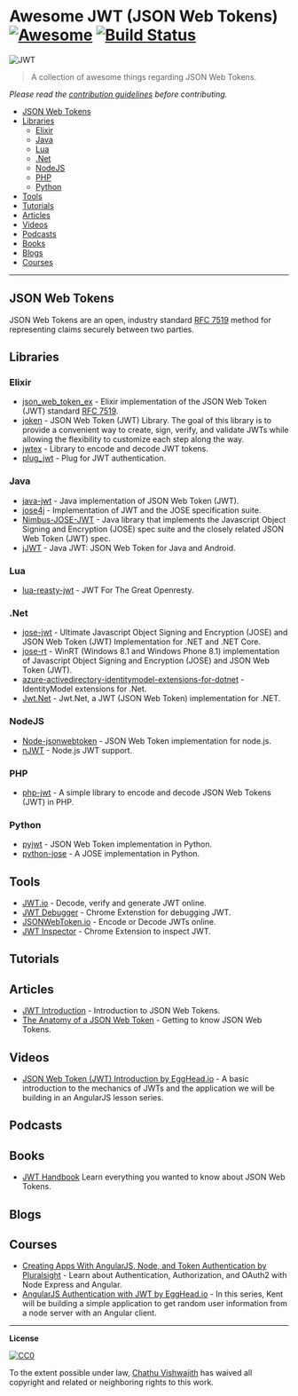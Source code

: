 # Awesome JWT (JSON Web Tokens) [![Awesome](https://cdn.rawgit.com/sindresorhus/awesome/d7305f38d29fed78fa85652e3a63e154dd8e8829/media/badge.svg)](https://github.com/sindresorhus/awesome) [![Build Status](https://travis-ci.org/iamchathu/awesome-jwt.svg)](https://travis-ci.org/iamchathu/awesome-jwt)


![JWT](http://jwt.io/assets/logo.svg)

> A collection of awesome things regarding JSON Web Tokens.

*Please read the [contribution guidelines](contributing.md) before contributing.*

- [JSON Web Tokens](#json-web-tokens)
- [Libraries](#libraries)
    - [Elixir](#elixir)
    - [Java](#java)
	- [Lua](#lua)
    - [.Net](#net)
    - [NodeJS](#nodejs)
    - [PHP](#php)
    - [Python](#python)
- [Tools](#tools)
- [Tutorials](#tutorials)
- [Articles](#articles)
- [Videos](#videos)
- [Podcasts](#podcasts)
- [Books](#books)
- [Blogs](#blogs)
- [Courses](#courses)

---

## JSON Web Tokens
JSON Web Tokens are an open, industry standard [RFC 7519](https://tools.ietf.org/html/rfc7519) method for representing claims securely between two parties.

## Libraries

### Elixir
- [json_web_token_ex](https://github.com/garyf/json_web_token_ex) - Elixir implementation of the JSON Web Token (JWT) standard [RFC 7519](http://tools.ietf.org/html/rfc7519).
- [joken](https://github.com/bryanjos/joken) - JSON Web Token (JWT) Library. The goal of this library is to provide a convenient way to create, sign, verify, and validate JWTs while allowing the flexibility to customize each step along the way.
- [jwtex](https://github.com/mschae/jwtex) - Library to encode and decode JWT tokens.
- [plug_jwt](https://github.com/bryanjos/plug_jwt) - Plug for JWT authentication.

### Java
- [java-jwt](https://github.com/auth0/java-jwt) - Java implementation of JSON Web Token (JWT).
- [jose4j](https://bitbucket.org/b_c/jose4j/wiki/Home) - Implementation of JWT and the JOSE specification suite.
- [Nimbus-JOSE-JWT](https://bitbucket.org/connect2id/nimbus-jose-jwt/wiki/Home) - Java library that implements the Javascript Object Signing and Encryption (JOSE) spec suite and the closely related JSON Web Token (JWT) spec.
- [jJWT](https://github.com/jwtk/jjwt) - Java JWT: JSON Web Token for Java and Android.

### Lua
- [lua-reasty-jwt](https://github.com/SkyLothar/lua-resty-jwt) - JWT For The Great Openresty.

### .Net
- [jose-jwt](https://github.com/dvsekhvalnov/jose-jwt) - Ultimate Javascript Object Signing and Encryption (JOSE) and JSON Web Token (JWT) Implementation for .NET and .NET Core.
- [jose-rt](https://github.com/dvsekhvalnov/jose-rt) - WinRT (Windows 8.1 and Windows Phone 8.1) implementation of Javascript Object Signing and Encryption (JOSE) and JSON Web Token (JWT).
- [azure-activedirectory-identitymodel-extensions-for-dotnet](https://github.com/AzureAD/azure-activedirectory-identitymodel-extensions-for-dotnet) - IdentityModel extensions for .Net.
- [Jwt.Net](https://github.com/jwt-dotnet/jwt) - Jwt.Net, a JWT (JSON Web Token) implementation for .NET.

### NodeJS
- [Node-jsonwebtoken](https://github.com/auth0/node-jsonwebtoken) - JSON Web Token implementation for node.js.
- [nJWT](https://github.com/jwtk/njwt) - Node.js JWT support.

### PHP
- [php-jwt](https://github.com/firebase/php-jwt) - A simple library to encode and decode JSON Web Tokens (JWT) in PHP.

### Python
- [pyjwt](https://github.com/jpadilla/pyjwt/) - JSON Web Token implementation in Python.
- [python-jose](https://github.com/mpdavis/python-jose/) - A JOSE implementation in Python.

## Tools
- [JWT.io](https://jwt.io) - Decode, verify and generate JWT online.
- [JWT Debugger](https://chrome.google.com/webstore/detail/jwt-debugger/ppmmlchacdbknfphdeafcbmklcghghmd) - Chrome Extenstion for debugging JWT.
- [JSONWebToken.io](https://www.jsonwebtoken.io/) - Encode or Decode JWTs online.
- [JWT Inspector](https://www.jwtinspector.io/) - Chrome Extension to inspect JWT.

## Tutorials

## Articles
- [JWT Introduction](https://chathu.me/2017/08/28/jwt-introduction/) - Introduction to JSON Web Tokens.
- [The Anatomy of a JSON Web Token](https://scotch.io/tutorials/the-anatomy-of-a-json-web-token) - Getting to know JSON Web Tokens.

## Videos
- [JSON Web Token (JWT) Introduction by EggHead.io](https://egghead.io/lessons/angularjs-json-web-token-jwt-introduction) - A basic introduction to the mechanics of JWTs and the application we will be building in an AngularJS lesson series.

## Podcasts

## Books
- [JWT Handbook](https://auth0.com/e-books/jwt-handbook) Learn everything you wanted to know about JSON Web Tokens.

## Blogs

## Courses
- [Creating Apps With AngularJS, Node, and Token Authentication by Pluralsight](https://www.pluralsight.com/courses/creating-apps-angular-node-token-authentication) - Learn about Authentication, Authorization, and OAuth2 with Node Express and Angular.
- [AngularJS Authentication with JWT by EggHead.io](https://egghead.io/courses/angularjs-authentication-with-jwt) - In this series, Kent will be building a simple application to get random user information from a node server with an Angular client.


 
--- 
**License**

[![CC0](http://mirrors.creativecommons.org/presskit/buttons/88x31/svg/cc-zero.svg)](https://creativecommons.org/publicdomain/zero/1.0/)

To the extent possible under law, [Chathu Vishwajith](https://chathu.me) has waived all copyright and related or neighboring rights to this work.
